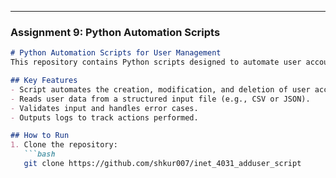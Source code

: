 
---

### **Assignment 9: Python Automation Scripts**
```markdown
# Python Automation Scripts for User Management
This repository contains Python scripts designed to automate user account management tasks in a Linux environment.

## Key Features
- Script automates the creation, modification, and deletion of user accounts.
- Reads user data from a structured input file (e.g., CSV or JSON).
- Validates input and handles error cases.
- Outputs logs to track actions performed.

## How to Run
1. Clone the repository:
   ```bash
   git clone https://github.com/shkur007/inet_4031_adduser_script
